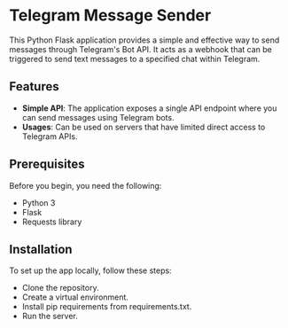 # Telegram Message Sender

This Python Flask application provides a simple and effective way to send messages through Telegram's Bot API. It acts as a webhook that can be triggered to send text messages to a specified chat within Telegram.

## Features

- **Simple API**: The application exposes a single API endpoint where you can send messages using Telegram bots.
- **Usages**: Can be used on servers that have limited direct access to Telegram APIs.

## Prerequisites

Before you begin, you need the following:
- Python 3
- Flask
- Requests library

## Installation

To set up the app locally, follow these steps:

- Clone the repository.
- Create a virtual environment.
- Install pip requirements from requirements.txt.
- Run the server.
